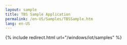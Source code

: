 ```yaml
---
layout: sample
title: TBS Sample Application
permalink: /en-US/Samples/TBSSample.htm
lang: en-US
---
```

{% include redirect.html url="/windows/iot/samples" %}
